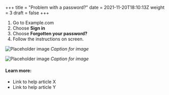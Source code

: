 +++
title = "Problem with a password?"
date = 2021-11-20T18:10:13Z
weight = 3
draft = false
+++

1. Go to Example.com
2. Choose **Sign in**
3. Choose **Forgotten your password?**
4. Follow the instructions on screen.

![Placeholder image](https://placehold.co/600x400)
*Caption for image*

![Placeholder image](https://placehold.co/600x400)
*Caption for image*

#### Learn more:

- Link to help article X
- Link to help article Y
